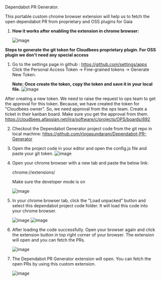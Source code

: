 Dependabot PR Generator.

This portable custom chrome browser extension will help us to fetch the open dependabot PR from proprietary and OSS plugins for Gaia

1. **How it works after enabling the extension in chrome browser:**

   ![image](https://github.com/rlogasundaram/Dependabot-PR-Generator/assets/142486073/af158b44-7cbe-4971-93a5-e9072769a934)

**Steps to generate the git token for Cloudbees proprietary plugin. For OSS plugin we don't need any special access**

1. Go to the settings page in github : https://github.com/settings/apps
   Click the Personal Access Token -> Fine-grained tokens -> Generate New Token.
   
   **Note: Once create the token, copy the token and save it in your local file.**
   ![image](https://github.com/rlogasundaram/Dependabot-PR-Generator/assets/142486073/da467027-2937-4834-8ac1-0ff769e9f472)

After creating a new token. We need to raise the request to ops team to get the approval for this token. Because, we have created the token for "Cloudbees owner". So, we need approval from the ops team. Create a ticket in their kanban board. Make sure you get the approval from them.
https://cloudbees.atlassian.net/jira/software/c/projects/OPS/boards/892

2. Checkout the Dependabot Generator project code from the git repo in local machine:
   https://github.com/rlogasundaram/Dependabot-PR-Generator

3. Open the project code in your editor and open the config.js file and paste your git token.
   ![image](https://github.com/rlogasundaram/Dependabot-PR-Generator/assets/142486073/3521eec6-41d3-49ca-a008-39aba06d1107)
  
4. Open your chrome browser with a new tab and paste the below link:
   
   chrome://extensions/
   
   Make sure the developer mode is on
   
   ![image](https://github.com/rlogasundaram/Dependabot-PR-Generator/assets/142486073/87d1fe45-82c7-4bc2-bb8d-af657ddda707)

5. In your chrome browser tab, click the "Load unpacked" button and select this dependabot project code folder. It will load this code into your chrome browser.

   ![image](https://github.com/rlogasundaram/Dependabot-PR-Generator/assets/142486073/c3a0f5cd-1bba-484b-890c-dbc2af5529ed)
   ![image](https://github.com/rlogasundaram/Dependabot-PR-Generator/assets/142486073/77c7b7ef-85cc-4c30-ac51-4e6aa4dfb776)


6. After loading the code successfully. Open your browser again and click the extension button in top right corner of your browser. The extension will open and you can fetch the PRs.
   
   ![image](https://github.com/rlogasundaram/Dependabot-PR-Generator/assets/142486073/1fbca001-2819-4fcb-8815-144b431645a8)

   


7. The Dependabot PR Generator extension will open. You can fetch the open PRs by using this custom extension.

   ![image](https://github.com/rlogasundaram/Dependabot-PR-Generator/assets/142486073/1007bbdf-5619-4773-9cf6-9f7b93a3c3de)


   
